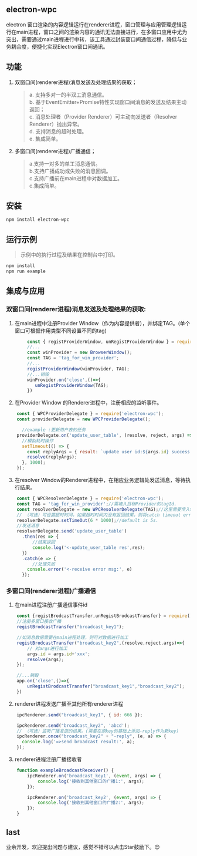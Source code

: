 ## electron-wpc

electron 窗口渲染的内容逻辑运行在renderer进程，窗口管理与应用管理逻辑运行在main进程，窗口之间的渲染内容的通讯无法直接进行，在多窗口应用中尤为突出，需要通过main进程进行中转，该工具通过封装窗口间通信过程，降低与业务耦合度，便捷化实现Electron窗口间通讯。

## 功能
1. 双窗口间(renderer进程)消息发送及处理结果的获取；
   > a. 支持多对一的半双工消息通信。\
    b. 基于EventEmitter+Promise特性实现窗口间消息的发送及结果主动返回；\
    c. 消息处理者（Provider Renderer）可主动向发送者（Resolver Renderer）抛出异常。\
    d. 支持消息的超时处理。\
    e. 集成简单。
2. 多窗口间(renderer进程)广播通信；
   > a.支持一对多的单工消息通信。\
    b.支持广播成功或失败的消息回调。\
    c.支持广播前在main进程中对数据加工。\
    c.集成简单。

## 安装
```powershell
npm install electron-wpc
```

## 运行示例

> 示例中的执行过程及结果在控制台中打印。

```powershell
npm install
npm run example
```

## 集成与应用

### 双窗口间(renderer进程)消息发送及处理结果的获取:

1. 在main进程中注册Provider Window（作为内容提供者），并绑定TAG。(单个窗口可根据作用类型不同设置不同的tag)

```javascript
        const { registProviderWindow, unRegistProviderWindow } = require('electron-wpc');
        //...
        const winProvider = new BrowserWindow();
        const TAG = 'tag_for_win_provider';
        //...
        registProviderWindow(winProvider, TAG);
        //...销毁
        winProvider.on('close',()=>{
           unRegistProviderWindow(TAG); 
        })
```

2. 在Provider Window 的Renderer进程中，注册相应的监听事件。

```javascript
    const { WPCProviderDelegate } = require('electron-wpc');
    const providerDelegate = new WPCProviderDelegate();

      //example :更新用户表的任务
    providerDelegate.on('update_user_table', (resolve, reject, args) => {
      //模拟耗时操作
      setTimeout(() => {
        const replyArgs = { result: `update user id:${args.id} success!` };
        resolve(replyArgs);
      }, 1000);
    });

```

3. 在resolver Window的Renderer进程中，在相应业务逻辑处发送消息，等待执行结果。

```javascript
    const { WPCResolverDelegate } = require('electron-wpc');
    const TAG = 'tag_for_win_provider';//需填入目标Provider的tagId.
    const resolverDelegate = new WPCResolverDelegate(TAG);//这里需要传入tag以指定Provider
    // （可选）可设置超时时间，如果超时时间内没有返回结果，则将catch timeout error.
    resolverDelegate.setTimeOut(6 * 1000);//default is 5s.
    //发送消息
    resolverDelegate.send('update_user_table')
      .then(res => {
          //结果返回
          console.log('<-update_user_table res',res);
      })
      .catch(e => {
          //处理失败
        console.error('<-receive error msg:', e)
      });

```
### 多窗口间(renderer进程)广播通信

1. 在main进程注册广播通信事件id

```javascript
    const {registBrodcastTransfer,unRegistBrodcastTransfer} = require('electron-wpc');
    //注册多窗口接收广播
    registBrodcastTransfer("broadcast_key1");

    //如消息数据需要在main进程处理，则可对数据进行加工
    registBrodcastTransfer("broadcast_key2",(resolve,reject,args)=>{
        // 对args进行加工
        args.id = args.id+'xxx';
        resolve(args);
    });

    //...销毁
    app.on('close',()=>{
        unRegistBrodcastTransfer("broadcast_key1","broadcast_key2"); 
    })
```

2. renderer进程发送广播至其他所有renderer进程
```javascript
    ipcRenderer.send("broadcast_key1", { id: 666 });

    ipcRenderer.send("broadcast_key2", 'abcd');
    // （可选）监听广播发送的结果。(需要在原key的基础上添加-reply作为新key)
    ipcRenderer.once("broadcast_key2" + "-reply", (e, a) => {
      console.log('=>send broadcast result:', a);
    });

```

3. renderer进程注册广播接收者
```javascript
    function exampleBroadcastReceiver() {
        ipcRenderer.on('broadcast_key1', (event, args) => {
            console.log('接收到其他窗口的广播1:', args);
        });

        ipcRenderer.on('broadcast_key2', (event, args) => {
            console.log('接收到其他窗口的广播2:', args);
        });
    }
```

## last
业余开发，欢迎提出问题与建议，感觉不错可以点击Star鼓励下。😊